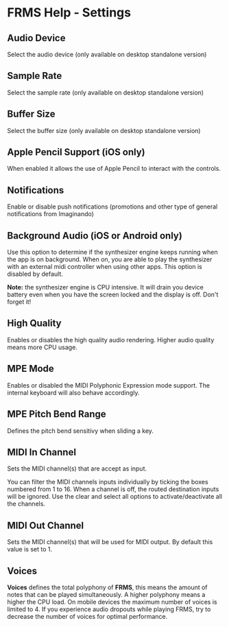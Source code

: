 # FRMS Help - Settings

## Audio Device

Select the audio device (only available on desktop standalone version)

## Sample Rate

Select the sample rate (only available on desktop standalone version)

## Buffer Size

Select the buffer size (only available on desktop standalone version)

## Apple Pencil Support (iOS only)

When enabled it allows the use of Apple Pencil to interact with the controls.

## Notifications

Enable or disable push notifications (promotions and other type of general notifications from Imaginando)

## Background Audio (iOS or Android only)

Use this option to determine if the synthesizer engine keeps running when the app is on background. When on, you are able to play the synthesizer with an external midi controller when using other apps. This option is disabled by default.

**Note:** the synthesizer engine is CPU intensive. It will drain you device battery even when you have the screen locked and the display is off. Don't forget it!

## High Quality

Enables or disables the high quality audio rendering. Higher audio quality means more CPU usage.

## MPE Mode

Enables or disabled the MIDI Polyphonic Expression mode support. The internal keyboard will also behave accordingly.

## MPE Pitch Bend Range

Defines the pitch bend sensitivy when sliding a key.

## MIDI In Channel

Sets the MIDI channel(s) that are accept as input.

You can filter the MIDI channels inputs individually by ticking the boxes numbered from 1 to 16. When a channel is off, the routed destination inputs will be ignored. Use the clear and select all options to activate/deactivate all the channels.

## MIDI Out Channel

Sets the MIDI channel(s) that will be used for MIDI output. By default this value is set to 1.

## Voices

**Voices** defines the total polyphony of **FRMS**, this means the amount of notes that can be played simultaneously. A higher polyphony means a higher the CPU load.
On mobile devices the maximum number of voices is limited to 4. If you experience audio dropouts while playing FRMS, try to decrease the number of voices for optimal performance.
